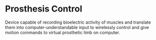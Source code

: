 # Prosthesis Control
Device capable of recording bioelectric activity of muscles and translate them into computer-understandable input to wirelessly control and give motion commands to virtual prosthetic limb on computer.

